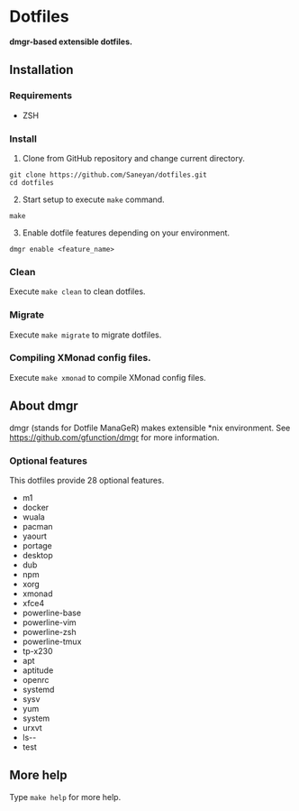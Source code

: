 # Dotfiles

**dmgr-based extensible dotfiles.**

## Installation

### Requirements

 * ZSH

### Install

1. Clone from GitHub repository and change current directory.

```
git clone https://github.com/Saneyan/dotfiles.git
cd dotfiles
```

2. Start setup to execute `make` command.

```
make
```

3. Enable dotfile features depending on your environment.

```
dmgr enable <feature_name>
```

### Clean

Execute `make clean` to clean dotfiles.

### Migrate

Execute `make migrate` to migrate dotfiles.

### Compiling XMonad config files.

Execute `make xmonad` to compile XMonad config files.

## About dmgr

dmgr (stands for Dotfile ManaGeR) makes extensible \*nix environment.
See https://github.com/gfunction/dmgr for more information.

### Optional features

This dotfiles provide 28 optional features.

 * m1
 * docker
 * wuala
 * pacman
 * yaourt
 * portage
 * desktop
 * dub
 * npm
 * xorg
 * xmonad
 * xfce4
 * powerline-base
 * powerline-vim
 * powerline-zsh
 * powerline-tmux
 * tp-x230
 * apt
 * aptitude
 * openrc
 * systemd
 * sysv
 * yum
 * system
 * urxvt
 * ls--
 * test

## More help
Type `make help` for more help.
